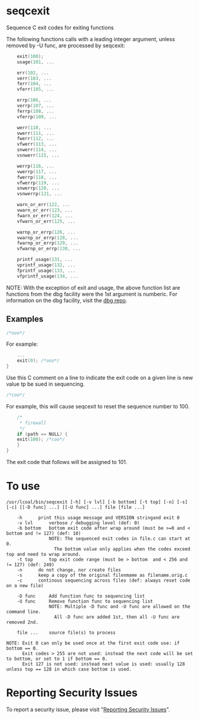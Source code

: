 # seqcexit

Sequence C exit codes for exiting functions

The following functions calls with a leading integer argument, unless removed by -U func, are processed by seqcexit:

```c
	exit(100);
	usage(101, ...

	err(102, ...
	verr(103, ...
	ferr(104, ...
	vferr(105, ...

	errp(106, ...
	verrp(107, ...
	ferrp(108, ...
	vferrp(109, ...

	werr(110, ...
	vwerr(111, ...
	fwerr(112, ...
	vfwerr(113, ...
	snwerr(114, ...
	vsnwerr(115, ...

	werrp(116, ...
	vwerrp(117, ...
	fwerrp(118, ...
	vfwerrp(119, ...
	snwerrp(120, ...
	vsnwerrp(121, ...

	warn_or_err(122, ...
	vwarn_or_err(123, ...
	fwarn_or_err(124, ...
	vfwarn_or_err(125, ...

	warnp_or_errp(126, ...
	vwarnp_or_errp(128, ...
	fwarnp_or_errp(129, ...
	vfwarnp_or_errp(130, ...

	printf_usage(131, ...
	vprintf_usage(132, ...
	fprintf_usage(133, ...
	vfprintf_usage(134, ...
```

NOTE: With the exception of exit and usage, the above function list are functions
      from the dbg facility were the 1st argument is numberic.  For information on
      the dbg facility, visit the [dbg repo](https://github.com/lcn2/dbg).


## Examples

```c
/*ooo*/
```

For example:

```c
    ...
    exit(0); /*ooo*/
}
```

Use this C comment on a line to indicate the exit code on a given line is
new value tp be sued in sequencing.

```c
/*coo*/
```

For example, this will cause seqcexit to reset the sequence number to 100.

```c
    /*
     * firewall
     */
    if (path == NULL) {
	exit(100); /*coo*/
    }
}
```

The exit code that follows will be assigned to 101.


# To use

```
/usr/lcoal/bin/seqcexit [-h] [-v lvl] [-b bottom] [-t top] [-n] [-s] [-c] [[-D func] ...] [[-U func] ...] file [file ...]

	-h		print this usage message and VERSION stringand exit 0
	-v lvl		verbose / debugging level (def: 0)
	-b bottom	bottom exit code after wrap around (must be >=0 and < bottom and != 127) (def: 10)
			    NOTE: The sequenced exit codes in file.c can start at 0.
				  The bottom value only applies when the codes exceed top and need to wrap around.
	-t top		top exit code range (must be > bottom  and < 256 and != 127) (def: 249)
	-n		do not change, nor create files
	-s		keep a copy of the original filenmame as filename.orig.c
	-c		continous sequencing across files (def: always reset code on a new file)

	-D func		Add function func to sequencing list
	-U func		Remove function func to sequencing list
			    NOTE: Multiple -D func and -U func are allowed on the command line.
				  All -D func are added 1st, then all -U func are removed 2nd.

	file ...	source file(s) to process

NOTE: Exit 0 can only be used once at the first exit code use: if bottom == 0.
      Exit codes > 255 are not used: instead the next code will be set to bottom, or set to 1 if bottom == 0.
      Exit 127 is not used: instead next value is used: usually 128 unless top == 128 in which case bottom is used.
```


# Reporting Security Issues

To report a security issue, please visit "[Reporting Security Issues](https://github.com/lcn2/seqcexit/security/policy)".
